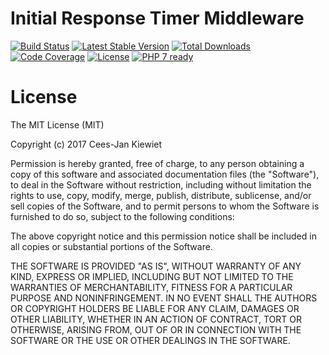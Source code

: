 # Initial Response Timer Middleware

[![Build Status](https://travis-ci.org/php-api-clients/middleware-timer-response.svg?branch=master)](https://travis-ci.org/php-api-clients/middleware-timer-response)
[![Latest Stable Version](https://poser.pugx.org/api-clients/middleware-timer-response/v/stable.png)](https://packagist.org/packages/api-clients/middleware-timer-response)
[![Total Downloads](https://poser.pugx.org/api-clients/middleware-timer-response/downloads.png)](https://packagist.org/packages/api-clients/middleware-timer-response/stats)
[![Code Coverage](https://scrutinizer-ci.com/g/php-api-clients/middleware-timer-response/badges/coverage.png?b=master)](https://scrutinizer-ci.com/g/php-api-clients/middleware-timer-response/?branch=master)
[![License](https://poser.pugx.org/api-clients/middleware-timer-response/license.png)](https://packagist.org/packages/api-clients/middleware-timer-response)
[![PHP 7 ready](http://php7ready.timesplinter.ch/php-api-clients/middleware-timer-response/badge.svg)](https://appveyor-ci.org/php-api-clients/middleware-timer-response)

# License

The MIT License (MIT)

Copyright (c) 2017 Cees-Jan Kiewiet

Permission is hereby granted, free of charge, to any person obtaining a copy
of this software and associated documentation files (the "Software"), to deal
in the Software without restriction, including without limitation the rights
to use, copy, modify, merge, publish, distribute, sublicense, and/or sell
copies of the Software, and to permit persons to whom the Software is
furnished to do so, subject to the following conditions:

The above copyright notice and this permission notice shall be included in all
copies or substantial portions of the Software.

THE SOFTWARE IS PROVIDED "AS IS", WITHOUT WARRANTY OF ANY KIND, EXPRESS OR
IMPLIED, INCLUDING BUT NOT LIMITED TO THE WARRANTIES OF MERCHANTABILITY,
FITNESS FOR A PARTICULAR PURPOSE AND NONINFRINGEMENT. IN NO EVENT SHALL THE
AUTHORS OR COPYRIGHT HOLDERS BE LIABLE FOR ANY CLAIM, DAMAGES OR OTHER
LIABILITY, WHETHER IN AN ACTION OF CONTRACT, TORT OR OTHERWISE, ARISING FROM,
OUT OF OR IN CONNECTION WITH THE SOFTWARE OR THE USE OR OTHER DEALINGS IN THE
SOFTWARE.

